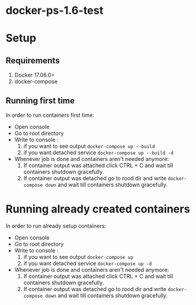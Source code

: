 # docker-ps-1.6-test

# Setup

## Requirements

1. Docker 17.06.0+
2. docker-compose

## Running first time

In order to run containers first time:

* Open console
* Go to root directory
* Write to console :
    1. if you want to see output `docker-compose up --build` 
    2. if you want detached service `docker-compose up --build -d`
* Whenever job is done and containers aren't needed anymore:
    1. If container output was attached click CTRL + C and wait till containers shutdown gracefully.
    1. If container output was detached go to rood dir and write `docker-compose down` and wait till containers shutdown gracefully.

# Running already created containers

In order to run already setup containers:

* Open console
* Go to root directory
* Write to console :
    1. if you want to see output `docker-compose up` 
    2. if you want detached service `docker-compose up -d`
* Whenever job is done and containers aren't needed anymore:
    1. If container output was attached click CTRL + C and wait till containers shutdown gracefully.
    1. If container output was detached go to rood dir and write `docker-compose down` and wait till containers shutdown gracefully.
